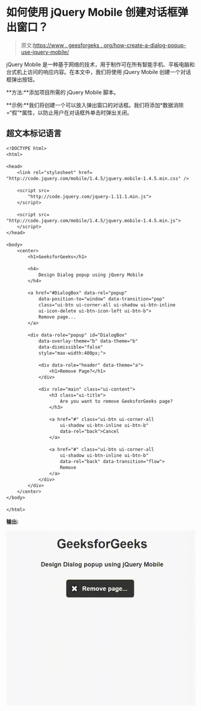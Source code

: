 # 如何使用 jQuery Mobile 创建对话框弹出窗口？

> 原文:[https://www . geesforgeks . org/how-create-a-dialog-popup-use-jquery-mobile/](https://www.geeksforgeeks.org/how-to-create-a-dialog-popup-using-jquery-mobile/)

jQuery Mobile 是一种基于网络的技术，用于制作可在所有智能手机、平板电脑和台式机上访问的响应内容。在本文中，我们将使用 jQuery Mobile 创建一个对话框弹出按钮。

**方法:**添加项目所需的 jQuery Mobile 脚本。

> <link rel="”stylesheet”" href="”http://code.jquery.com/mobile/1.4.5/jquery.mobile-1.4.5.min.css”">

**示例:**我们将创建一个可以放入弹出窗口的对话框。我们将添加*数据消除=“假”*属性，以防止用户在对话框外单击时弹出关闭。

## 超文本标记语言

```
<!DOCTYPE html>
<html>

<head>
    <link rel="stylesheet" href=
"http://code.jquery.com/mobile/1.4.5/jquery.mobile-1.4.5.min.css" />

    <script src=
        "http://code.jquery.com/jquery-1.11.1.min.js">
    </script>

    <script src=
"http://code.jquery.com/mobile/1.4.5/jquery.mobile-1.4.5.min.js">
    </script>
</head>

<body>
    <center>
        <h1>GeeksforGeeks</h1>

        <h4>
            Design Dialog popup using jQuery Mobile
        </h4>

        <a href="#DialogBox" data-rel="popup" 
            data-position-to="window" data-transition="pop"
            class="ui-btn ui-corner-all ui-shadow ui-btn-inline 
            ui-icon-delete ui-btn-icon-left ui-btn-b">
            Remove page...
        </a>

        <div data-role="popup" id="DialogBox" 
            data-overlay-theme="b" data-theme="b" 
            data-dismissible="false"
            style="max-width:400px;">

            <div data-role="header" data-theme="a">
                <h1>Remove Page?</h1>
            </div>

            <div role="main" class="ui-content">
                <h3 class="ui-title">
                    Are you want to remove GeeksforGeeks page?
                </h3>

                <a href="#" class="ui-btn ui-corner-all 
                    ui-shadow ui-btn-inline ui-btn-b" 
                    data-rel="back">Cancel
                </a>

                <a href="#" class="ui-btn ui-corner-all 
                    ui-shadow ui-btn-inline ui-btn-b" 
                    data-rel="back" data-transition="flow">
                    Remove
                </a>
            </div>
        </div>
    </center>
</body>

</html>
```

**输出:**

![](img/1ae40f384b6fbe37a404f9dd15e1e524.png)